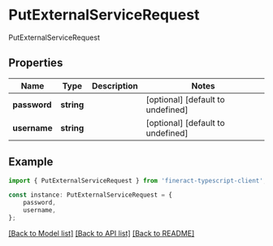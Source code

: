 # PutExternalServiceRequest

PutExternalServiceRequest

## Properties

Name | Type | Description | Notes
------------ | ------------- | ------------- | -------------
**password** | **string** |  | [optional] [default to undefined]
**username** | **string** |  | [optional] [default to undefined]

## Example

```typescript
import { PutExternalServiceRequest } from 'fineract-typescript-client';

const instance: PutExternalServiceRequest = {
    password,
    username,
};
```

[[Back to Model list]](../README.md#documentation-for-models) [[Back to API list]](../README.md#documentation-for-api-endpoints) [[Back to README]](../README.md)
